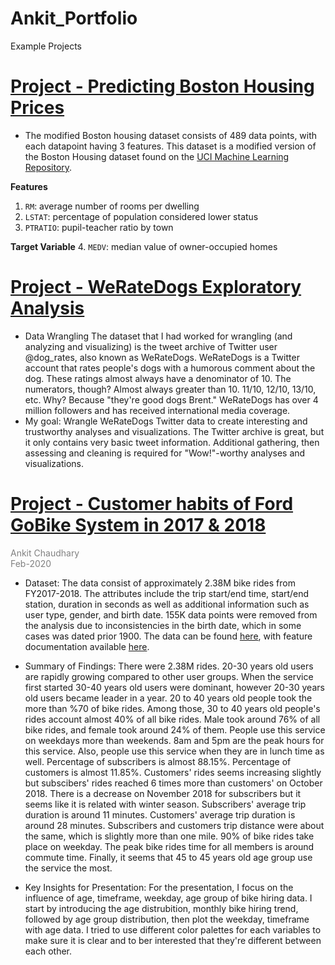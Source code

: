 # Ankit_Portfolio
Example Projects

# [Project - Predicting Boston Housing Prices](https://github.com/ankitchaudhary23/Machine_Learning_Engineer-Nanodgree/blob/master/01-boston-housing/README.md)
* The modified Boston housing dataset consists of 489 data points, with each datapoint having 3 features. This dataset is a modified version of the Boston Housing dataset found on the [UCI Machine Learning Repository](https://archive.ics.uci.edu/ml/datasets/Housing).

**Features**
1.  `RM`: average number of rooms per dwelling
2. `LSTAT`: percentage of population considered lower status
3. `PTRATIO`: pupil-teacher ratio by town

**Target Variable**
4. `MEDV`: median value of owner-occupied homes

# [Project - WeRateDogs Exploratory Analysis](https://github.com/ankitchaudhary23/Data_Analyst-Nanodegree/tree/master/04-data-wrangling)
* Data Wrangling The dataset that I had worked for wrangling (and analyzing and visualizing) is the tweet archive of Twitter user @dog_rates, also known as WeRateDogs. WeRateDogs is a Twitter account that rates people's dogs with a humorous comment about the dog. These ratings almost always have a denominator of 10. The numerators, though? Almost always greater than 10. 11/10, 12/10, 13/10, etc. Why? Because "they're good dogs Brent." WeRateDogs has over 4 million followers and has received international media coverage.
* My goal: Wrangle WeRateDogs Twitter data to create interesting and trustworthy analyses and visualizations. The Twitter archive is great, but it only contains very basic tweet information. Additional gathering, then assessing and cleaning is required for "Wow!"-worthy analyses and visualizations.

# [Project - Customer habits of Ford GoBike System in 2017 & 2018](https://github.com/ankitchaudhary23/Data_Analyst-Nanodegree/tree/master/05-data-visualization/project-05)

<span style="color: gray; font-size:1em;">Ankit Chaudhary</span>
<br><span style="color: gray; font-size:1em;">Feb-2020</span>

* Dataset: The data consist of approximately 2.38M bike rides from FY2017-2018. The attributes include the trip start/end time, start/end station, duration in seconds as well as additional information such as user type, gender, and birth date. 155K data points were removed from the analysis due to inconsistencies in the birth date, which in some cases was dated prior 1900. The data can be found [here](https://www.lyft.com/bikes/bay-wheels/system-data), with feature documentation available [here](https://www.fordgobike.com/system-data).

* Summary of Findings: There were 2.38M rides. 20-30 years old users are rapidly growing compared to other user groups. When the service first started 30-40 years old users were dominant, however 20-30 years old users became leader in a year. 20 to 40 years old people took the more than %70 of bike rides. Among those, 30 to 40 years old people's rides account almost 40% of all bike rides. Male took around 76% of all bike rides, and female took around 24% of them. People use this service on weekdays more than weekends. 8am and 5pm are the peak hours for this service. Also, people use this service when they are in lunch time as well. Percentage of subscribers is almost 88.15%. Percentage of customers is almost 11.85%. Customers' rides seems increasing slightly but subscibers' rides reached 6 times more than customers' on October 2018. There is a decrease on November 2018 for subscribers but it seems like it is related with winter season. Subscribers' average trip duration is around 11 minutes. Customers' average trip duration is around 28 minutes. Subscribers and customers trip distance were about the same, which is slightly more than one mile. 90% of bike rides take place on weekday. The peak bike rides time for all members is around commute time.
Finally, it seems that 45 to 45 years old age group use the service the most.

* Key Insights for Presentation: For the presentation, I focus on the influence of age, timeframe, weekday, age group of bike hiring data. I start by introducing the age distrubition, monthly bike hiring trend, followed by age group distribution, then plot the weekday, timeframe with age data. I tried to use different color palettes for each variables to make sure it is clear and to ber interested that they're different between each other.
